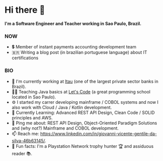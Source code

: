 # Hi there 👋

**I'm a Software Engineer and Teacher working in Sao Paulo, Brazil.**

### NOW
- 💲 Member of instant payments accounting development team
- 🇧🇷 Writing a blog post (in brazilian portuguese language) about IT certifications
### BIO
- 🏦 I'm currently working at [Itau](https://www.itau.com/) (one of the largest private sector banks in Brazil).
- 👨‍🏫 Teaching Java basics at [Let's Code](https://letscode.com.br/) (a great programming school located in Sao Paulo).
- ⚙️ I started my carrer developing mainframe / COBOL systems and now I also work with Cloud / Java / Kotlin development.
- 🌱 Currently Learning: Advanced REST API Design, Clean Code / SOLID principles and AWS.
- 💬 Ping me about: REST API Design, Object-Oriented Paradigm Solutions and (why not?) Mainframe and COBOL development.
- 📫 Reach me: https://www.linkedin.com/in/giovanni-vicente-gentile-da-silva-46b63145/.
- 🤪 Fun facts: I'm a Playstation Network trophy hunter 🏆 and assiduous reader 📚.
